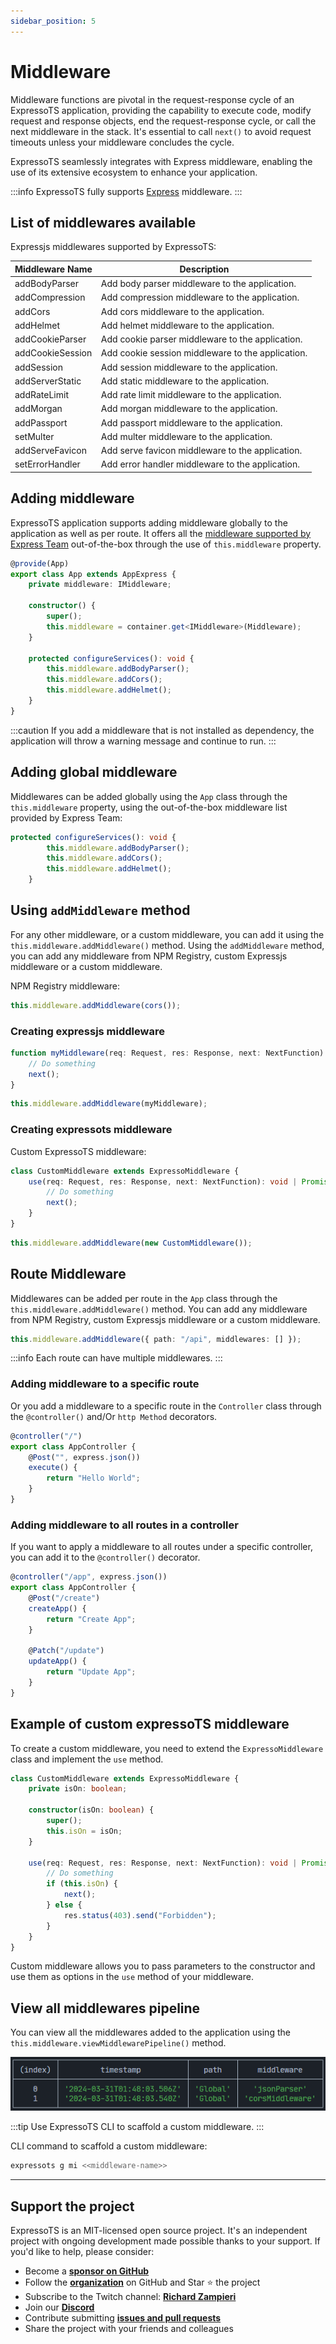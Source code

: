```yaml
---
sidebar_position: 5
---
```


# Middleware

Middleware functions are pivotal in the request-response cycle of an ExpressoTS application, providing the capability to execute code, modify request and response objects, end the request-response cycle, or call the next middleware in the stack. It's essential to call `next()` to avoid request timeouts unless your middleware concludes the cycle.

ExpressoTS seamlessly integrates with Express middleware, enabling the use of its extensive ecosystem to enhance your application.

:::info
ExpressoTS fully supports [Express](https://expressjs.com/en/resources/middleware.html) middleware.
:::

## List of middlewares available

Expressjs middlewares supported by ExpressoTS:

| Middleware Name  | Description                                       |
| ---------------- | ------------------------------------------------- |
| addBodyParser    | Add body parser middleware to the application.    |
| addCompression   | Add compression middleware to the application.    |
| addCors          | Add cors middleware to the application.           |
| addHelmet        | Add helmet middleware to the application.         |
| addCookieParser  | Add cookie parser middleware to the application.  |
| addCookieSession | Add cookie session middleware to the application. |
| addSession       | Add session middleware to the application.        |
| addServerStatic  | Add static middleware to the application.         |
| addRateLimit     | Add rate limit middleware to the application.     |
| addMorgan        | Add morgan middleware to the application.         |
| addPassport      | Add passport middleware to the application.       |
| setMulter        | Add multer middleware to the application.         |
| addServeFavicon  | Add serve favicon middleware to the application.  |
| setErrorHandler  | Add error handler middleware to the application.  |

## Adding middleware

ExpressoTS application supports adding middleware globally to the application as well as per route. It offers all the [middleware supported by Express Team](https://expressjs.com/en/resources/middleware.html) out-of-the-box through the use of `this.middleware` property.

```typescript
@provide(App)
export class App extends AppExpress {
    private middleware: IMiddleware;

    constructor() {
        super();
        this.middleware = container.get<IMiddleware>(Middleware);
    }

    protected configureServices(): void {
        this.middleware.addBodyParser();
        this.middleware.addCors();
        this.middleware.addHelmet();
    }
}
```

:::caution
If you add a middleware that is not installed as dependency, the application will throw a warning message and continue to run.
:::

## Adding global middleware

Middlewares can be added globally using the `App` class through the `this.middleware` property, using the out-of-the-box middleware list provided by Express Team:

```typescript
protected configureServices(): void {
        this.middleware.addBodyParser();
        this.middleware.addCors();
        this.middleware.addHelmet();
    }
```

## Using `addMiddleware` method

For any other middleware, or a custom middleware, you can add it using the `this.middleware.addMiddleware()` method. Using the `addMiddleware` method, you can add any middleware from NPM Registry, custom Expressjs middleware or a custom middleware.

NPM Registry middleware:

```typescript
this.middleware.addMiddleware(cors());
```

### Creating expressjs middleware

```typescript
function myMiddleware(req: Request, res: Response, next: NextFunction) {
    // Do something
    next();
}
```

```typescript
this.middleware.addMiddleware(myMiddleware);
```

### Creating expressots middleware

Custom ExpressoTS middleware:

```typescript
class CustomMiddleware extends ExpressoMiddleware {
    use(req: Request, res: Response, next: NextFunction): void | Promise<void> {
        // Do something
        next();
    }
}
```

```typescript
this.middleware.addMiddleware(new CustomMiddleware());
```

## Route Middleware

Middlewares can be added per route in the `App` class through the `this.middleware.addMiddleware()` method. You can add any middleware from NPM Registry, custom Expressjs middleware or a custom middleware.

```typescript
this.middleware.addMiddleware({ path: "/api", middlewares: [] });
```

:::info
Each route can have multiple middlewares.
:::

### Adding middleware to a specific route

Or you add a middleware to a specific route in the `Controller` class through the `@controller()` and/Or `http Method` decorators.

```typescript
@controller("/")
export class AppController {
    @Post("", express.json())
    execute() {
        return "Hello World";
    }
}
```

### Adding middleware to all routes in a controller

If you want to apply a middleware to all routes under a specific controller, you can add it to the `@controller()` decorator.

```typescript
@controller("/app", express.json())
export class AppController {
    @Post("/create")
    createApp() {
        return "Create App";
    }

    @Patch("/update")
    updateApp() {
        return "Update App";
    }
}
```

## Example of custom expressoTS middleware

To create a custom middleware, you need to extend the `ExpressoMiddleware` class and implement the `use` method.

```typescript
class CustomMiddleware extends ExpressoMiddleware {
    private isOn: boolean;

    constructor(isOn: boolean) {
        super();
        this.isOn = isOn;
    }

    use(req: Request, res: Response, next: NextFunction): void | Promise<void> {
        // Do something
        if (this.isOn) {
            next();
        } else {
            res.status(403).send("Forbidden");
        }
    }
}
```

Custom middleware allows you to pass parameters to the constructor and use them as options in the `use` method of your middleware.

## View all middlewares pipeline

You can view all the middlewares added to the application using the `this.middleware.viewMiddlewarePipeline()` method.

![View Middleware Pipeline](../core/img/middleware-view.png)

:::tip Use ExpressoTS CLI to scaffold a custom middleware.
:::

CLI command to scaffold a custom middleware:

```bash
expressots g mi <<middleware-name>>
```

---

## Support the project

ExpressoTS is an MIT-licensed open source project. It's an independent project with ongoing development made possible thanks to your support. If you'd like to help, please consider:

-   Become a **[sponsor on GitHub](https://github.com/sponsors/expressots)**
-   Follow the **[organization](https://github.com/expressots)** on GitHub and Star ⭐ the project
-   Subscribe to the Twitch channel: **[Richard Zampieri](https://www.twitch.tv/richardzampieri)**
-   Join our **[Discord](https://discord.com/invite/PyPJfGK)**
-   Contribute submitting **[issues and pull requests](https://github.com/expressots/expressots/issues/new/choose)**
-   Share the project with your friends and colleagues
